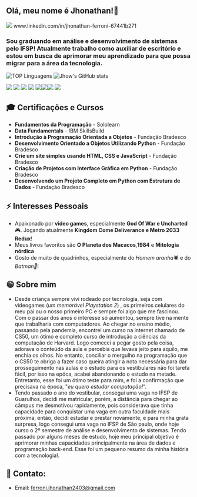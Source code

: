<h2>Olá, meu nome é Jhonathan!👋 </h2>
<img src="https://img.shields.io/badge/LinkedIn-0077B5?style=for-the-badge&logo=linkedin&logoColor=white"> www.linkedin.com/in/jhonathan-ferroni-67441b271

<h3>Sou graduando em análise e desenvolvimento de sistemas pelo IFSP! Atualmente trabalho como auxiliar de escritório e estou em busca de aprimorar meu aprendizado para que possa migrar para a área da tecnologia.</h3>

![TOP Linguagens](https://github-readme-stats.vercel.app/api/top-langs/?username=Jhonathan-Ferroni&theme=blue)
![Jhow's GitHub stats](https://github-readme-stats.vercel.app/api?username=Jhonathan-Ferroni&show_icons=true&theme=blue)


<img src="https://img.shields.io/badge/C-00599C?style=for-the-badge&logo=c&logoColor=white"> <img src="https://img.shields.io/badge/Python-FFD43B?style=for-the-badge&logo=python&logoColor=blue"> 
<img src="https://img.shields.io/badge/MySQL-005C84?style=for-the-badge&logo=mysql&logoColor=white"> <img src="https://img.shields.io/badge/Sqlite-003B57?style=for-the-badge&logo=sqlite&logoColor=white">
<img src="https://img.shields.io/badge/HTML5-E34F26?style=for-the-badge&logo=html5&logoColor=white"><img src="https://img.shields.io/badge/CSS3-1572B6?style=for-the-badge&logo=css3&logoColor=white"><img src="https://img.shields.io/badge/JavaScript-323330?style=for-the-badge&logo=javascript&logoColor=F7DF1E">
<img src="https://img.shields.io/badge/Amazon_AWS-FF9900?style=for-the-badge&logo=amazonaws&logoColor=white">

## 🎓 Certificações e Cursos

- **Fundamentos da Programação** - Sololearn
- ﻿**Data Fundamentals** - IBM SkillsBuild 
- **Introdução à Programação Orientada a Objetos** - Fundação Bradesco
- **Desenvolvimento Orientado a Objetos Utilizando Python** - Fundação Bradesco
- **Crie um site simples usando HTML, CSS e JavaScript** - Fundação Bradesco
- **Criação de Projetos com Interface Gráfica em Python** - Fundação Bradesco
- **Desenvolvendo um Projeto Completo em Python com Estrutura de Dados** - Fundação Bradesco

## ⚡ Interesses Pessoais

- Apaixonado por **video games**, especialmente **God Of War e Uncharted** 🎮. Jogando atualmente **Kingdom Come Deliverance e Metro 2033 Redux**!
- Meus livros favoritos são **O Planeta dos Macacos**,**1984** e **Mitologia nórdica**
- Gosto de muito de quadrinhos, especialmente do *Homem aranha*🕷️ e do *Batman🦇*!

## 😁 Sobre mim
- Desde criança sempre vivi rodeado por tecnologia, seja com videogames (*um memorável Playstation 2*) , os primeiros celulares do meu pai ou o nosso primeiro PC e sempre foi algo que me fascinou. Com o passar dos anos o interesse só aumentou, sempre tive na mente que trabalharia com computadores. Ao chegar no ensino médio, passando pela pandemia, encontrei um curso na internet chamado de CS50, um ótimo e completo curso de introdução a ciências da computação de Harvard. Logo comecei a pegar gosto pela coisa, adorava o conteúdo da aula e percebia que levava jeito para aquilo, me enchia os olhos. No entanto, conciliar o mergulho na programação que o CS50 te obriga a fazer caso queira atingir a nota necessária para dar prosseguimento nas aulas e o estudo para os vestibulares não foi tarefa fácil, por isso na epóca, acabei abandonando o estudo na metade. Entretanto, esse foi um ótimo teste para mim, e foi a confirmação que precisava na época, "_eu quero estudar computação!_".
-  Tendo passado o ano do vestibular, consegui uma vaga no IFSP de Guarulhos, decidi me matricular, porém, a distância para chegar ao câmpus me desmotivou rapidamente, pois considerava que tinha capacidade para conquistar uma vaga em outra faculdade mais próxima, então, decidi estudar e prestar novamente, e para minha grata surpresa, logo consegui uma vaga no IFSP de São paulo, onde hoje curso o 2º semestre de análise e desenvolvimento de sistemas. Tendo passado por alguns meses de estudo, hoje meu principal objetivo é aprimorar minhas capacidades principalmente na área de dados e programação back-end. Esse foi um pequeno resumo da minha história com a tecnologia!.

## 🔗 Contato:

- Email: ferroni.jhonathan2403@gmail.com


